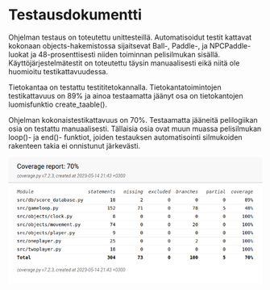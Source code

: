 # Testausdokumentti

Ohjelman testaus on toteutettu unittesteillä. Automatisoidut testit kattavat kokonaan objects-hakemistossa sijaitsevat
Ball-, Paddle-, ja NPCPaddle-luokat ja 48-prosenttisesti niiden toiminnan pelisilmukan sisällä. 
Käyttöjärjestelmätestit on toteutettu täysin manuaalisesti eikä niitä ole huomioitu testikattavuudessa. 

Tietokantaa on testattu testititetokannalla. Tietokantatoimintojen testikattavuus on 89% ja ainoa testaamatta jäänyt
osa on tietokantojen luomisfunktio create_taable().

Ohjelman kokonaistestikattavuus on 70%. Testaamatta jääneitä pelilogiikan osia on testattu manuaalisesti. Tällaisia osia
ovat muun muassa pelisilmukan loop()- ja end()- funktiot, joiden testauksen automatisointi silmukoiden rakenteen takia ei
onnistunut järkevästi.


![](./kuvat/testikattavuus.png)
